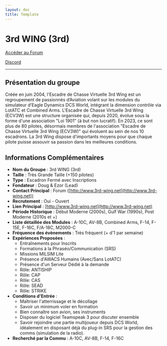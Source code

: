 ```yaml
---
layout: doc
title: Template
---
```


# 3rd WING (3rd)

[Accéder au Forum](http://www.3rd-wing.net)

[Discord](https://discord.gg/T2avaA5)

---


## Présentation du groupe

Créée en juin 2004, l'Escadre de Chasse Virtuelle 3rd Wing est un regroupement de passionnés d’Aviation volant sur les modules du simulateur d’Eagle Dynamics DCS World, intégrant la dimension contrôle via LotATC et Combined Arms. L'Escadre de Chasse Virtuelle 3rd Wing (ECV3W) est une structure organisée qui, depuis 2020, évolue sous la forme d'une association "Loi 1901" (à but non lucratif). En 2023, ce sont plus de 80 pilotes, désormais membres de l'association "Escadre de Chasse Virtuelle 3rd Wing (ECV3W)" qui évoluent au sein de nos 10 escadrons. La 3rd Wing dispose d'importants moyens pour que chaque pilote puisse assouvir sa passion dans les meilleures conditions.

## Informations Complémentaires

- **Nom du Groupe** : 3rd WING (3rd)
- **Taille** : Très Grande Taille (+150 pilotes)
- **Type** : Escadron Fermé avec Inscriptions
- **Fondateur** : Doug & Ezor (Lead)
- **Contact Principal** : Forum ([http://www.3rd-wing.net](http://www.3rd-wing.net))
- **Recrutement** : Oui - Ouvert
- **Lien Principal** : [http://www.3rd-wing.net](http://www.3rd-wing.net)
- **Période Historique** : Début Moderne (2000s), Gulf War (1990s), Post Moderne (2010s et +)
- **Liste détaillée des Modules** : A-10C, AV-8B, Combined Arms, F-14, F-15E, F-16C, F/A-18C, M2000-C
- **Fréquence des évènements** : Très fréquent (+ d'1 par semaine)
- **Expériences Proposées** :
  - Entraînements pour Inscrits
  - Formations à la Phraséo/Communication (SRS)
  - Missions MILSIM Lite
  - Présence d'AWACS Humains (Avec/Sans LotATC)
  - Présence d'un Serveur Dédié à la demande
  - Rôle: ANTISHIP
  - Rôle: CAP
  - Rôle: CAS
  - Rôle: SEAD
  - Rôle: STRIKE
- **Conditions d'Entrée** :
  - Maîtriser l'atterrissage et le décollage
  - Savoir un minimum voler en formation
  - Bien connaître son avion, ses instruments
  - Disposer du logiciel Teamspeak 3 pour discuter ensemble
  - Savoir rejoindre une partie multijoueur depuis DCS World, idéalement en disposant déjà du plug-in SRS pour la gestion des comms (simulation de la radio).
- **Recherché par la Commu** : A-10C, AV-8B, F-14, F-16C